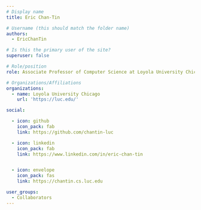 ```yaml
---
# Display name
title: Eric Chan-Tin

# Username (this should match the folder name)
authors:
  - EricChanTin

# Is this the primary user of the site?
superuser: false

# Role/position
role: Associate Professor of Computer Science at Loyola University Chicago

# Organizations/Affiliations
organizations:
  - name: Loyola University Chicago
    url: 'https://luc.edu/'

social:

  - icon: github
    icon_pack: fab
    link: https://github.com/chantin-luc

  - icon: linkedin
    icon_pack: fab
    link: https://www.linkedin.com/in/eric-chan-tin


  - icon: envelope
    icon_pack: fas
    link: https://chantin.cs.luc.edu

user_groups:
  - Collaborators
---
```


